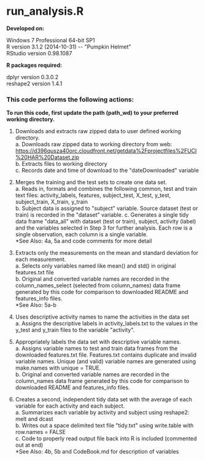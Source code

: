 run_analysis.R
==============================
**Developed on:**

Windows 7 Professional 64-bit SP1  
R version 3.1.2 (2014-10-31) -- "Pumpkin Helmet"  
RStudio version 0.98.1087


**R packages required:**

dplyr version 0.3.0.2  
reshape2 version 1.4.1


### This code performs the following actions:


**To run this code, first update the path (path_wd) to your preferred working directory.**


1. Downloads and extracts raw zipped data to user defined working directory.  
	a. Downloads raw zipped data to working directory from web: https://d396qusza40orc.cloudfront.net/getdata%2Fprojectfiles%2FUCI%20HAR%20Dataset.zip  
	b. Extracts files to working directory  
	c. Records date and time of download to the "dateDownloaded" variable


2. Merges the training and the test sets to create one data set.  
	a. Reads in, formats and combines the following common, test and train text files: activity_labels, features, subject_test, X_test, y_test, subject_train, X_train, y_train  
	b. Subject data is assigned to "subject" variable.  Source dataset (test or train) is recorded in the "dataset" variable.  	c. Generates a single tidy data frame "data_all" with dataset (test or train), subject, activity (label) and the variables selected in Step 3 for further analysis.  Each row is a single observation, each column is a single variable.  
	*See Also: 4a, 5a and code comments for more detail


3. Extracts only the measurements on the mean and standard deviation for each measurement.  
	a. Selects only variables named like mean() and std() in original features.txt file  
	b. Original and converted variable names are recorded in the column_names_select (selected from column_names) data frame generated by this code for comparison to downloaded README and features_info files.  
	*See Also: 5a-b

	
4. Uses descriptive activity names to name the activities in the data set  
	a. Assigns the descriptive labels in activity_labels.txt to the values in the y_test and y_train files to the variable "activity".  


5. Appropriately labels the data set with descriptive variable names.  
	a. Assigns variable names to test and train data frames from the downloaded features.txt file.  Features.txt contains duplicate and invalid variable names. Unique (and valid) variable names are generated using make.names with unique = TRUE.  
	b. Original and converted variable names are recorded in the column_names data frame generated by this code for comparison to downloaded README and features_info files.

	
6. Creates a second, independent tidy data set with the average of each variable for each activity and each subject.  
	a. Summarizes each variable by activity and subject using reshape2: melt and dcast  
	b. Writes out a space delimited text file "tidy.txt" using write.table with row.names = FALSE  
	c. Code to properly read output file back into R is included (commented out at end)  
	*See Also: 4b, 5b and CodeBook.md for description of variables
